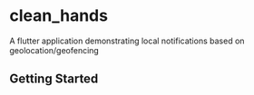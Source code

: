# clean_hands

A flutter application demonstrating local notifications based on geolocation/geofencing

## Getting Started

